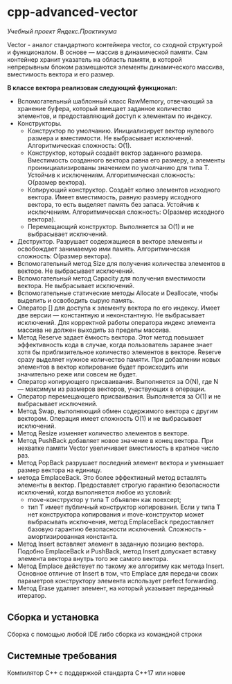 # cpp-advanced-vector
*Учебный проект Яндекс.Практикума*

Vector - аналог стандартного контейнера vector, со сходной структурой и функционалом. В основе — массив в динамической памяти. Сам контейнер хранит указатель на область памяти, в которой непрерывным блоком размещаются элементы динамического массива, вместимость вектора и его размер.


**В классе вектора реализован следующий функционал:**
- Вспомогательный шаблонный класс RawMemory, отвечающий за хранение буфера, который вмещает заданное количество элементов, и предоставляющий доступ к элементам по индексу.
- Конструкторы.
  - Конструктор по умолчанию. Инициализирует вектор нулевого размера и вместимости. Не выбрасывает исключений. Алгоритмическая сложность: O(1).
  - Конструктор, который создаёт вектор заданного размера. Вместимость созданного вектора равна его размеру, а элементы проинициализированы значением по умолчанию для типа T. Устойчив к исключениям. Алгоритмическая сложность: O(размер вектора).
  - Копирующий конструктор. Создаёт копию элементов исходного вектора. Имеет вместимость, равную размеру исходного вектора, то есть выделяет память без запаса. Устойчив к исключениям. Алгоритмическая сложность: O(размер исходного вектора).
  - Перемещающий конструктор. Выполняется за O(1) и не выбрасывает исключений.
- Деструктор. Разрушает содержащиеся в векторе элементы и освобождает занимаемую ими память. Алгоритмическая сложность: O(размер вектора).
- Вспомогательный метод Size для получения количества элементов в векторе. Не выбрасывает исключений.
- Вспомогательный метод Capacity для получения вместимости вектора. Не выбрасывает исключений.
- Вспомогательные статические методы Allocate и Deallocate, чтобы выделить и освободить сырую память.
- Оператор [] для доступа к элементу вектора по его индексу. Имеет две версии — константную и неконстантную. Не выбрасывает исключений. Для корректной работы оператора индекс элемента массива не должен выходить за пределы массива.
- Метод Reserve задает ёмкость вектора. Этот метод повышает эффективность кода в случае, когда пользователь заранее знает хотя бы приблизительное количество элементов в векторе. Reserve сразу выделяет нужное количество памяти. При добавлении новых элементов в вектор копирование будет происходить или значительно реже или совсем не будет.
- Оператор копирующего присваивания. Выполняется за O(N), где N — максимум из размеров векторов, участвующих в операции.
- Оператор перемещающего присваивания. Выполняется за O(1) и не выбрасывает исключений.
- Метод Swap, выполняющий обмен содержимого вектора с другим вектором. Операция имеет сложность O(1) и не выбрасывает исключений.
- Метод Resize изменяет количество элементов в векторе.
- Метод PushBack добавляет новое значение в конец вектора. При нехватке памяти Vector увеличивает вместимость в кратное число раз.
- Метод PopBack разрушает последний элемент вектора и уменьшает размер вектора на единицу.
- метода EmplaceBack. Это более эффективный метод вставлять элементы в вектор. Предоставлет строгую гарантию безопасности исключений, когда выполняется любое из условий:
  - move-конструктор у типа T объявлен как noexcept;
  - тип T имеет публичный конструктор копирования.
Если у типа T нет конструктора копирования и move-конструктор может выбрасывать исключения, метод EmplaceBack предоставляет базовую гарантию безопасности исключений. Сложность - амортизированная константа.
- Метод Insert вставляет элемент в заданную позицию вектора. Подобно EmplaceBack и PushBack, метод Insert допускает вставку элемента вектора внутрь того же самого вектора.
- Метод Emplace действует по такому же алгоритму как метода Insert. Основное отличие от Insert в том, что Emplace для передачи своих параметров конструктору элемента использует perfect forwarding.
- Метод Erase удаляет элемент, на который указывает переданный итератор.

## Сборка и установка
Сборка с помощью любой IDE либо сборка из командной строки

## Системные требования
Компилятор С++ с поддержкой стандарта C++17 или новее
